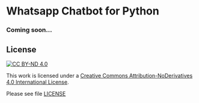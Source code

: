 # Whatsapp Chatbot for Python

### Coming soon...

## License

[![CC BY-ND 4.0][cc-by-nd-shield]][cc-by-nd]

This work is licensed under a
[Creative Commons Attribution-NoDerivatives 4.0 International License][cc-by-nd].

[cc-by-nd]: https://creativecommons.org/licenses/by-nd/4.0/
[cc-by-nd-shield]: https://img.shields.io/badge/License-CC%20BY--ND%204.0-lightgrey.svg

Please see file [LICENSE](LICENSE)